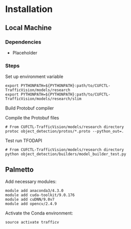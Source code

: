 # Installation
## Local Machine
### Dependencies
* Placeholder
### Steps
Set up environment variable
```
export PYTHONPATH=${PYTHONPATH}:path/to/CUFCTL-TrafficVision/models/research
export PYTHONPATH=${PYTHONPATH}:path/to/CUFCTL-TrafficVision/models/research/slim
```

Build Protobuf compiler

Compile the Protobuf files
```
# From CUFCTL-TrafficVision/models/research directory
protoc object_detection/protos/*.proto --python_out=.
```

Test run TFODAPI
```
# From CUFCTL-TrafficVision/models/research directory
python object_detection/builders/model_builder_test.py
```

## Palmetto
Add necessary modules:
```
module add anaconda3/4.3.0
module add cuda-toolkit/9.0.176
module add cuDNN/9.0v7
module add opencv/2.4.9
```

Activate the Conda environment:
```
source activate trafficv
```
